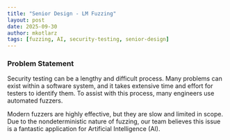 ```yaml
---
title: "Senior Design - LM Fuzzing"
layout: post
date: 2025-09-30
author: mkotlarz
tags: [fuzzing, AI, security-testing, senior-design]
---
```


### Problem Statement
Security testing can be a lengthy and difficult process. Many problems can exist within a software system, and it takes extensive time and effort for testers to identify them. To assist with this process, many engineers use automated fuzzers.

Modern fuzzers are highly effective, but they are slow and limited in scope. Due to the nondeterministic nature of fuzzing, our team believes this issue is a fantastic application for Artificial Intelligence (AI).
